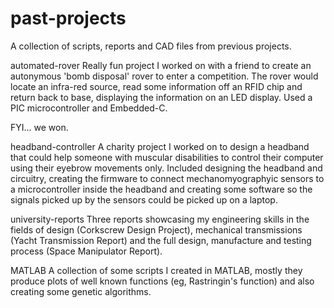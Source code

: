 # past-projects
A collection of scripts, reports and CAD files from previous projects.

automated-rover
Really fun project I worked on with a friend to create an autonymous 'bomb disposal' rover to enter a competition. The rover would locate an infra-red source, read some information off an RFID chip and return back to base, displaying the information on an LED display. Used a PIC microcontroller and Embedded-C.

FYI... we won. 


headband-controller
A charity project I worked on to design a headband that could help someone with muscular disabilities to control their computer using their eyebrow movements only. Included designing the headband and circuitry, creating the firmware to connect mechanomyographyic sensors to a microcontroller inside the headband and creating some software so the signals picked up by the sensors could be picked up on a laptop.   


university-reports
Three reports showcasing my engineering skills in the fields of design (Corkscrew Design Project), mechanical transmissions (Yacht Transmission Report) and the full design, manufacture and testing process (Space Manipulator Report).


MATLAB
A collection of some scripts I created in MATLAB, mostly they produce plots of well known functions (eg, Rastringin's function) and also creating some genetic algorithms.


